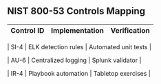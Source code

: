 ## NIST 800-53 Controls Mapping

| Control ID | Implementation | Verification |
|------------|----------------|--------------|

| SI-4       | ELK detection rules | Automated unit tests |

| AU-6       | Centralized logging | Splunk validator |

| IR-4       | Playbook automation | Tabletop exercises |